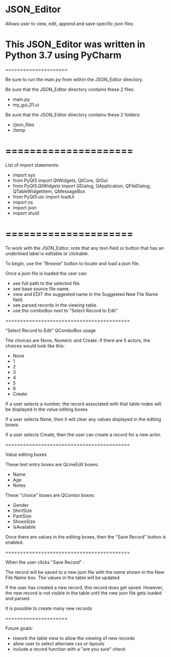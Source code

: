 # JSON_Editor
Allows user to view, edit, append and save specific json files

This JSON_Editor was written in Python 3.7 using PyCharm
=====================
=====================

Be sure to run the main.py from within the JSON_Editor directory. 

Be sure that the JSON_Editor directory contains these 2 files:
-  main.py
-  my_gui_01.ui

Be sure that the JSON_Editor directory contains these 2 folders:
-  /json_files
-  /temp

=====================
=====================

List of import statements:

- import sys
- from PyQt5 import QtWidgets, QtCore, QtGui
- from PyQt5.QtWidgets import QDialog, QApplication, QFileDialog, QTableWidgetItem, QMessageBox
- from PyQt5.uic import loadUi
- import os
- import json
- import shutil

=====================
=====================

To work with the JSON_Editor, note that any text-field or button that has an underlined label is editable or clickable.


To begin, use the "Browse" button to locate and load a json file.

Once a json file is loaded the user can:
- see full path to the selected file.
- see base source file name.
- view and EDIT the suggested name in the Suggested New File Name field.
- see parsed records in the viewing table. 
- use the comboBox next to "Select Record to Edit"

==========================================

"Select Record to Edit" QComboBox usage

The choices are None, Numeric and Create. 
If there are 5 actors, the choices would look like this:
- None
- 1
- 2
- 3
- 4
- 5
- 6
- Create

If a user selects a number, the record associated with that table-index will be displayed in the value editing boxes.

If a user selects None, then it will clear any values displayed in the editing boxes.

If a user selects Create, then the user can create a record for a new actor.

==========================================

Value editing boxes

These text entry boxes are QLineEdit boxes:
- Name
- Age
- Notes

These "choice" boxes are QCombo boxes:
- Gender
- ShirtSize
- PantSize
- ShoesSize
- IsAvailable

Once there are values in the editing boxes, then the "Save Record" button is enabled.

==========================================

<Save Record> 

When the user clicks "Save Record" :

The record will be saved to a new json file with the name shown in the New File Name box. 
The values in the table will be updated.

If the user has created a new record, this record does get saved. However, the new record is not visible in the table until the new json file gets loaded and parsed.

It is possible to create many new records

=====================

Future goals:
- rework the table view to allow the viewing of new records
- allow user to select alternate css or layouts
- include a record <Delete> function with a "are you sure" check
